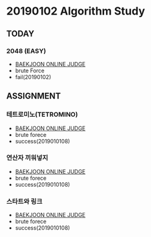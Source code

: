 # 20190102 Algorithm Study

## TODAY
### 2048 (EASY)
* [BAEKJOON ONLINE JUDGE](https://www.acmicpc.net/problem/12100)
* brute Force
* fail(20190102)

## ASSIGNMENT
### 테트로미노(TETROMINO)
* [BAEKJOON ONLINE JUDGE](https://www.acmicpc.net/problem/14500)
* brute forece
* success(2019010108)


### 연산자 끼워넣지
* [BAEKJOON ONLINE JUDGE](https://www.acmicpc.net/problem/14888)
* brute forece
* success(2019010108)


### 스타트와 링크
* [BAEKJOON ONLINE JUDGE](https://www.acmicpc.net/problem/14889)
* brute forece
* success(2019010108)





